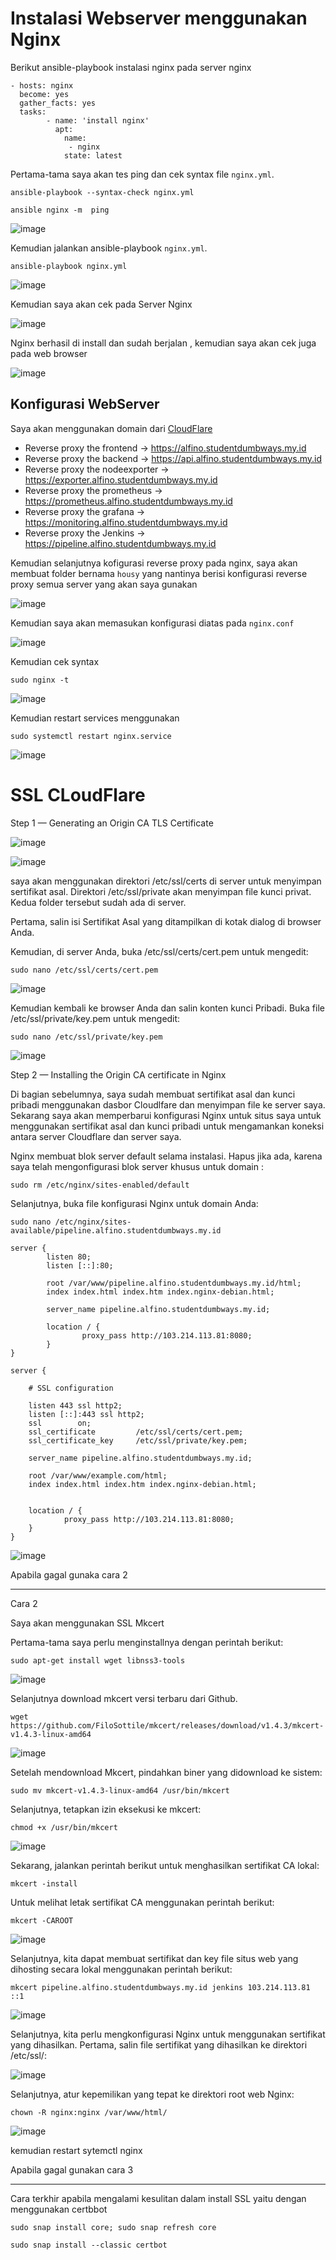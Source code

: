 # Instalasi Webserver menggunakan Nginx

Berikut ansible-playbook instalasi nginx pada server nginx

```
- hosts: nginx
  become: yes
  gather_facts: yes
  tasks:
        - name: 'install nginx'
          apt: 
            name:
             - nginx
            state: latest
 ```
 
Pertama-tama saya akan tes ping dan cek syntax file `nginx.yml`.
 
```
ansible-playbook --syntax-check nginx.yml 
```
 
```
ansible nginx -m  ping
```
 
![image](https://user-images.githubusercontent.com/106061407/176121499-b08ff57e-7867-48a7-80ca-3fabc3c1fd0e.png)

Kemudian jalankan ansible-playbook `nginx.yml`.

```
ansible-playbook nginx.yml
```

![image](https://user-images.githubusercontent.com/106061407/176124472-25cae9e9-64a6-420c-b6e0-6a6f09ff3e9c.png)

Kemudian saya akan cek pada Server Nginx

![image](https://user-images.githubusercontent.com/106061407/176124651-e1508c8a-6f73-49f4-b8e9-9513207dc7dc.png)

Nginx berhasil di install dan sudah berjalan , kemudian saya akan cek juga pada web browser

![image](https://user-images.githubusercontent.com/106061407/176124902-c9f23418-19b5-444e-8b45-a5a7b6a91e70.png)

## Konfigurasi WebServer

Saya akan menggunakan domain dari [CloudFlare](https://dash.cloudflare.com/)

- Reverse proxy the frontend -> https://alfino.studentdumbways.my.id
- Reverse proxy the backend -> https://api.alfino.studentdumbways.my.id
- Reverse proxy the nodeexporter -> https://exporter.alfino.studentdumbways.my.id
- Reverse proxy the prometheus -> https://prometheus.alfino.studentdumbways.my.id
- Reverse proxy the grafana -> https://monitoring.alfino.studentdumbways.my.id
- Reverse proxy the Jenkins -> https://pipeline.alfino.studentdumbways.my.id

Kemudian selanjutnya kofigurasi reverse proxy pada nginx, saya akan membuat folder bernama `housy` yang nantinya berisi konfigurasi reverse proxy semua server yang akan saya gunakan

![image](https://user-images.githubusercontent.com/106061407/176133314-3e003952-6f1f-4c32-9d23-6dcab726432d.png)

Kemudian saya akan memasukan konfigurasi diatas pada `nginx.conf`

![image](https://user-images.githubusercontent.com/106061407/176134065-932999c8-cced-4f0e-9a62-94c3b189b851.png)

Kemudian cek syntax 

```
sudo nginx -t
```
![image](https://user-images.githubusercontent.com/106061407/176134219-0077dfa8-574a-49ac-97eb-640185458f0f.png)

Kemudian restart services menggunakan

```
sudo systemctl restart nginx.service
```

![image](https://user-images.githubusercontent.com/106061407/176140728-410d184e-c027-4ad5-8be4-11c17e5bb678.png)


# SSL CLoudFlare

Step 1 — Generating an Origin CA TLS Certificate

![image](https://user-images.githubusercontent.com/106061407/176168383-2019d4d8-e8c8-4c76-b683-ec252816a5e7.png)

![image](https://user-images.githubusercontent.com/106061407/176168433-59f7fd54-f9c8-4da0-88ea-38e981d0fff6.png)

saya akan menggunakan direktori /etc/ssl/certs di server untuk menyimpan sertifikat asal. Direktori /etc/ssl/private akan menyimpan file kunci privat. Kedua folder tersebut sudah ada di server.

Pertama, salin isi Sertifikat Asal yang ditampilkan di kotak dialog di browser Anda.

Kemudian, di server Anda, buka /etc/ssl/certs/cert.pem untuk mengedit:

```
sudo nano /etc/ssl/certs/cert.pem
```

![image](https://user-images.githubusercontent.com/106061407/176179383-a9e8f503-c8a7-44fe-90a0-3d325bb31e28.png)

Kemudian kembali ke browser Anda dan salin konten kunci Pribadi. Buka file /etc/ssl/private/key.pem untuk mengedit:

```
sudo nano /etc/ssl/private/key.pem
```
![image](https://user-images.githubusercontent.com/106061407/176179620-f5b61f2a-e8d1-4b32-bb17-ea2a9c844726.png)


Step 2 — Installing the Origin CA certificate in Nginx

Di bagian sebelumnya, saya sudah membuat sertifikat asal dan kunci pribadi menggunakan dasbor Cloudlfare dan menyimpan file ke server saya. Sekarang saya akan memperbarui konfigurasi Nginx untuk situs saya untuk menggunakan sertifikat asal dan kunci pribadi untuk mengamankan koneksi antara server Cloudflare dan server saya.

Nginx membuat blok server default selama instalasi. Hapus jika ada, karena saya telah mengonfigurasi blok server khusus untuk domain :

```
sudo rm /etc/nginx/sites-enabled/default
```

Selanjutnya, buka file konfigurasi Nginx untuk domain Anda:

```
sudo nano /etc/nginx/sites-available/pipeline.alfino.studentdumbways.my.id
```


```
server {
        listen 80;
        listen [::]:80;

        root /var/www/pipeline.alfino.studentdumbways.my.id/html;
        index index.html index.htm index.nginx-debian.html;
 
        server_name pipeline.alfino.studentdumbways.my.id;
 
        location / {
                proxy_pass http://103.214.113.81:8080;
        }
}

```

```
server {

    # SSL configuration

    listen 443 ssl http2;
    listen [::]:443 ssl http2;
    ssl        on;
    ssl_certificate         /etc/ssl/certs/cert.pem;
    ssl_certificate_key     /etc/ssl/private/key.pem;

    server_name pipeline.alfino.studentdumbways.my.id;

    root /var/www/example.com/html;
    index index.html index.htm index.nginx-debian.html;


    location / {
            proxy_pass http://103.214.113.81:8080;
    }
}
```

![image](https://user-images.githubusercontent.com/106061407/176396354-d9602ac2-530e-40d4-9bfd-f17262e54bce.png)

Apabila gagal gunaka cara 2

-----------------------------------------------

Cara 2

Saya akan menggunakan SSL Mkcert 

Pertama-tama saya perlu menginstallnya dengan perintah berikut:

```
sudo apt-get install wget libnss3-tools
```

![image](https://user-images.githubusercontent.com/106061407/176401169-35a20eb0-1340-4b47-8960-e85ec1e94371.png)

Selanjutnya download mkcert versi terbaru dari Github.

```
wget https://github.com/FiloSottile/mkcert/releases/download/v1.4.3/mkcert-v1.4.3-linux-amd64
```

![image](https://user-images.githubusercontent.com/106061407/176401373-af7175f7-106b-4d32-98e9-3d912d4c99ff.png)

Setelah mendownload Mkcert, pindahkan biner yang didownload ke sistem:

```
sudo mv mkcert-v1.4.3-linux-amd64 /usr/bin/mkcert
```

Selanjutnya, tetapkan izin eksekusi ke mkcert:

```
chmod +x /usr/bin/mkcert
```

![image](https://user-images.githubusercontent.com/106061407/176401653-671be097-4908-445a-852f-70c1b9227a0b.png)


Sekarang, jalankan perintah berikut untuk menghasilkan sertifikat CA lokal:

```
mkcert -install
```

Untuk melihat letak sertifikat CA menggunakan perintah berikut:

```
mkcert -CAROOT
```

![image](https://user-images.githubusercontent.com/106061407/176401945-f5f78123-ec83-49de-8623-3b5739a77376.png)

Selanjutnya, kita dapat membuat sertifikat dan key file situs web yang dihosting secara lokal menggunakan perintah berikut:

```
mkcert pipeline.alfino.studentdumbways.my.id jenkins 103.214.113.81 ::1
```

![image](https://user-images.githubusercontent.com/106061407/176404146-fb052853-07ac-417e-9cf5-f8ee1ae88288.png)

Selanjutnya, kita perlu mengkonfigurasi Nginx untuk menggunakan sertifikat yang dihasilkan. Pertama, salin file sertifikat yang dihasilkan ke direktori /etc/ssl/:

![image](https://user-images.githubusercontent.com/106061407/176404624-7fe5385e-42ad-4ff3-946a-7881f8d19dc6.png)

Selanjutnya, atur kepemilikan yang tepat ke direktori root web Nginx:

```
chown -R nginx:nginx /var/www/html/
```



![image](https://user-images.githubusercontent.com/106061407/176405634-511f5f47-d97b-4bef-a8ab-dd302529389f.png)



kemudian restart sytemctl nginx

Apabila gagal gunakan cara 3

-----------------------------------

Cara terkhir apabila mengalami kesulitan dalam install SSL yaitu dengan menggunakan certbbot

```
sudo snap install core; sudo snap refresh core
```

```
sudo snap install --classic certbot
```
